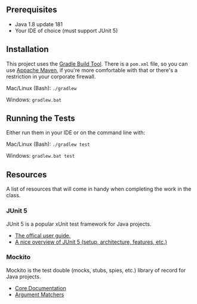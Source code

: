 ## Prerequisites

- Java 1.8 update 181
- Your IDE of choice (must support JUnit 5)

## Installation

This project uses the [Gradle Build Tool](https://gradle.org/). There is a `pom.xml` file, so you can use [Appache Maven](https://maven.apache.org/), if you're more comfortable with that or there's a restriction in your corporate firewall. 

Mac/Linux (Bash): `./gradlew`

Windows: `gradlew.bat`

## Running the Tests

Either run them in your IDE or on the command line with:

Mac/Linux (Bash): `./gradlew test`

Windows: `gradlew.bat test`


## Resources

A list of resources that will come in handy when completing the work in the class.

### JUnit 5

JUnit 5 is a popular xUnit test framework for Java projects.

- [The offical user guide.](https://junit.org/junit5/docs/current/user-guide/)
- [A nice overview of JUnit 5 (setup, architecture, features, etc.)](https://blog.codefx.org/libraries/junit-5-setup/)

### Mockito 

Mockito is the test double (mocks, stubs, spies, etc.) library of record for Java projects.


- [Core Documentation](http://static.javadoc.io/org.mockito/mockito-core/2.23.0/org/mockito/Mockito.html)
- [Argument Matchers](http://static.javadoc.io/org.mockito/mockito-core/2.23.0/org/mockito/ArgumentMatchers.html)